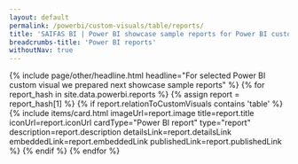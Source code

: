 ```yaml
---
layout: default
permalink: /powerbi/custom-visuals/table/reports/
title: 'SAIFAS BI | Power BI showcase sample reports for Power BI custom visual - SAIFAS Table'
breadcrumbs-title: 'Power BI reports'
withoutNav: true
---
```

{% include page/other/headline.html headline="For selected Power BI custom visual we prepared next showcase sample reports" %}
{% for report_hash in site.data.powerbi.reports %}
{% assign report = report_hash[1] %}
{% if report.relationToCustomVisuals contains 'table' %}
  {% include items/card.html 
    imageUrl=report.image 
    title=report.title 
    iconUrl=report.iconUrl
    cardType="Power BI report"
    type="report" 
    description=report.description
    detailsLink=report.detailsLink
    embeddedLink=report.embeddedLink
    publishedLink=report.publishedLink
  %}
{% endif %}
{% endfor %}
